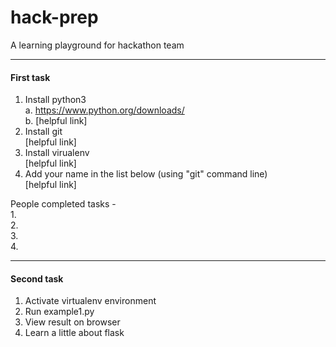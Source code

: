 # hack-prep
A learning playground for hackathon team

----


#### First task

1. Install python3   
    a. https://www.python.org/downloads/  
    b. [helpful link]    
2. Install git  
    [helpful link]  
3. Install virualenv    
    [helpful link]  
4. Add your name in the list below (using "git" command line)    
    [helpful link]    
    
People completed tasks -   
1.  
2.   
3.   
4.   

------

#### Second task

1. Activate virtualenv environment    
2. Run example1.py    
3. View result on browser    
4. Learn a little about flask  
  
